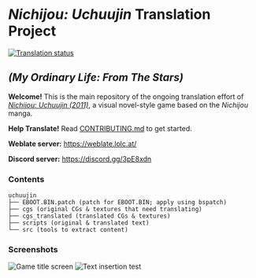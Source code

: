 # *Nichijou: Uchuujin* Translation Project
[![Translation status](https://weblate.lolc.at/widgets/uchuujin/-/svg-badge.svg)](https://weblate.lolc.at/engage/uchuujin/?utm_source=widget)

## *(My Ordinary Life: From The Stars)* 
**Welcome!** This is the main repository of the ongoing translation effort of
[*Nichijou: Uchuujin (2011)*](http://www.vridge.co.jp/consumer/nichijo-ch/), a visual novel-style game based on the *Nichijou* manga.

**Help Translate!** Read [CONTRIBUTING.md](https://github.com/noneucat/uchuujin/blob/master/CONTRIBUTING.md) to get started.

**Weblate server:** https://weblate.lolc.at/

**Discord server:** https://discord.gg/3pE8xdn

### Contents
```
uchuujin
├── EBOOT.BIN.patch (patch for EBOOT.BIN; apply using bspatch) 
├── cgs (original CGs & textures that need translating)
├── cgs_translated (translated CGs & textures) 
├── scripts (original & translated text)
└── src (tools to extract content)
```

### Screenshots
![Game title screen](https://i.imgur.com/iluupLB.png)
![Text insertion test](https://i.imgur.com/qeiqfZK.png)
